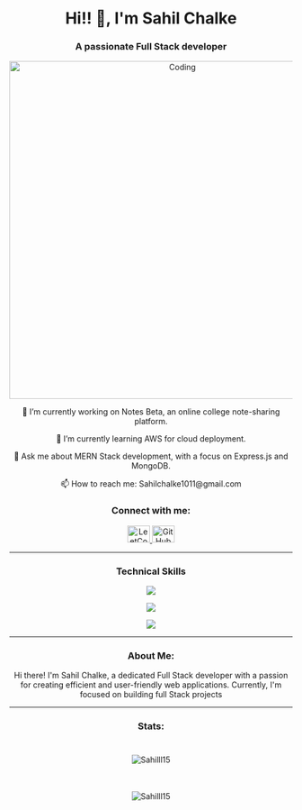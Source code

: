 <h1 align="center">Hi!! 👋, I'm Sahil Chalke</h1>
<h3 align="center">A passionate Full Stack developer</h3>

<p align="center">
  <img alt="Coding" width="600px" src="https://media.tenor.com/NOYF3f82b_gAAAAC/programmer.gif">
</p>

<p align="center">🔭 I’m currently working on Notes Beta, an online college note-sharing platform.</p>

<p align="center">🌱 I’m currently learning AWS for cloud deployment.</p>

<p align="center">💬 Ask me about MERN Stack development, with a focus on Express.js and MongoDB.</p>

<p align="center">📫 How to reach me: Sahilchalke1011@gmail.com</p>

<h3 align="center">Connect with me:</h3>
<p align="center">
  <a href="https://leetcode.com/sahilll15/" target="blank">
    <img src="https://raw.githubusercontent.com/rahuldkjain/github-profile-readme-generator/master/src/images/icons/Social/leet-code.svg" alt="LeetCode" height="30" width="40" />
  </a>
  <a href="https://github.com/sahilchalke" target="blank">
    <img src="https://raw.githubusercontent.com/rahuldkjain/github-profile-readme-generator/master/src/images/icons/Social/github.svg" alt="GitHub" height="30" width="40" />
  </a>
</p>
<hr>

<h3 align="center">Technical Skills</h3>
<p align="center">
  <img src="https://skillicons.dev/icons?i=js,mongodb,express,react,nodejs,typescript,next,mysql" />
</p>
<p align="center">
  <img src="https://skillicons.dev/icons?i=html,css,bootstrap,tailwind,git,github,firebase,django" />
</p>
<p align="center">  
  <img src="https://skillicons.dev/icons?i=docker,postman,vercel,linux,netlify,nginx" />
</p>
<hr>
<h3 align="center">About Me:</h3>
<p align="center">
  Hi there! I'm Sahil Chalke, a dedicated Full Stack developer with a passion for creating efficient and user-friendly web applications. Currently, I'm focused on building full Stack projects
</p>
<hr>

<h3 align="center">Stats:</h3>
<div style="display: flex-row;">
  <div style="flex: 1; padding: 10px;">
    <p align="center">
      <img src="https://github-readme-stats.vercel.app/api?username=Sahilll15&show_icons=true&locale=en" alt="Sahilll15" />
    </p>
  </div>
  <div style="flex: 1; padding: 10px;">
    <p align="center">
      <img src="https://github-readme-streak-stats.herokuapp.com/?user=Sahilll15" alt="Sahilll15" />
    </p>
  </div>
</div>

